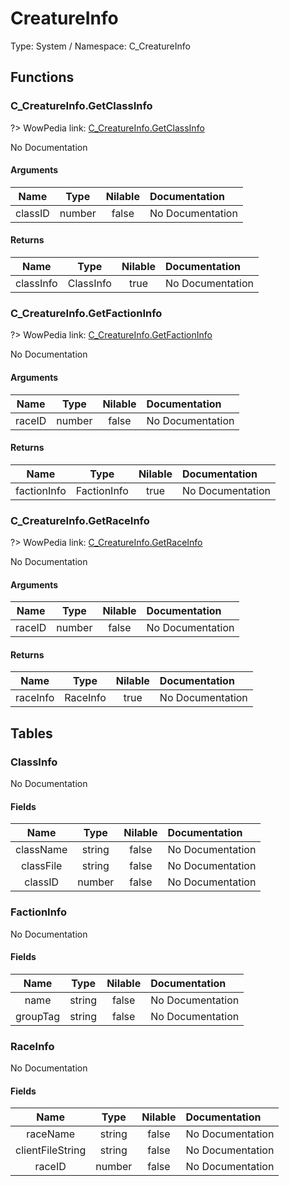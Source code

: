 # CreatureInfo

Type: System / Namespace: C_CreatureInfo

## Functions

### C_CreatureInfo.GetClassInfo
?> WowPedia link: [C_CreatureInfo.GetClassInfo](https://wow.gamepedia.com/API_C_CreatureInfo.GetClassInfo)

No Documentation

#### Arguments
|Name|Type|Nilable|Documentation|
|:---:|:---:|:---:|:---|
|classID|number|false|No Documentation|
#### Returns
|Name|Type|Nilable|Documentation|
|:---:|:---:|:---:|:---|
|classInfo|ClassInfo|true|No Documentation|
### C_CreatureInfo.GetFactionInfo
?> WowPedia link: [C_CreatureInfo.GetFactionInfo](https://wow.gamepedia.com/API_C_CreatureInfo.GetFactionInfo)

No Documentation

#### Arguments
|Name|Type|Nilable|Documentation|
|:---:|:---:|:---:|:---|
|raceID|number|false|No Documentation|
#### Returns
|Name|Type|Nilable|Documentation|
|:---:|:---:|:---:|:---|
|factionInfo|FactionInfo|true|No Documentation|
### C_CreatureInfo.GetRaceInfo
?> WowPedia link: [C_CreatureInfo.GetRaceInfo](https://wow.gamepedia.com/API_C_CreatureInfo.GetRaceInfo)

No Documentation

#### Arguments
|Name|Type|Nilable|Documentation|
|:---:|:---:|:---:|:---|
|raceID|number|false|No Documentation|
#### Returns
|Name|Type|Nilable|Documentation|
|:---:|:---:|:---:|:---|
|raceInfo|RaceInfo|true|No Documentation|
## Tables

### ClassInfo

No Documentation

#### Fields
|Name|Type|Nilable|Documentation|
|:---:|:---:|:---:|:---|
|className|string|false|No Documentation|
|classFile|string|false|No Documentation|
|classID|number|false|No Documentation|
### FactionInfo

No Documentation

#### Fields
|Name|Type|Nilable|Documentation|
|:---:|:---:|:---:|:---|
|name|string|false|No Documentation|
|groupTag|string|false|No Documentation|
### RaceInfo

No Documentation

#### Fields
|Name|Type|Nilable|Documentation|
|:---:|:---:|:---:|:---|
|raceName|string|false|No Documentation|
|clientFileString|string|false|No Documentation|
|raceID|number|false|No Documentation|